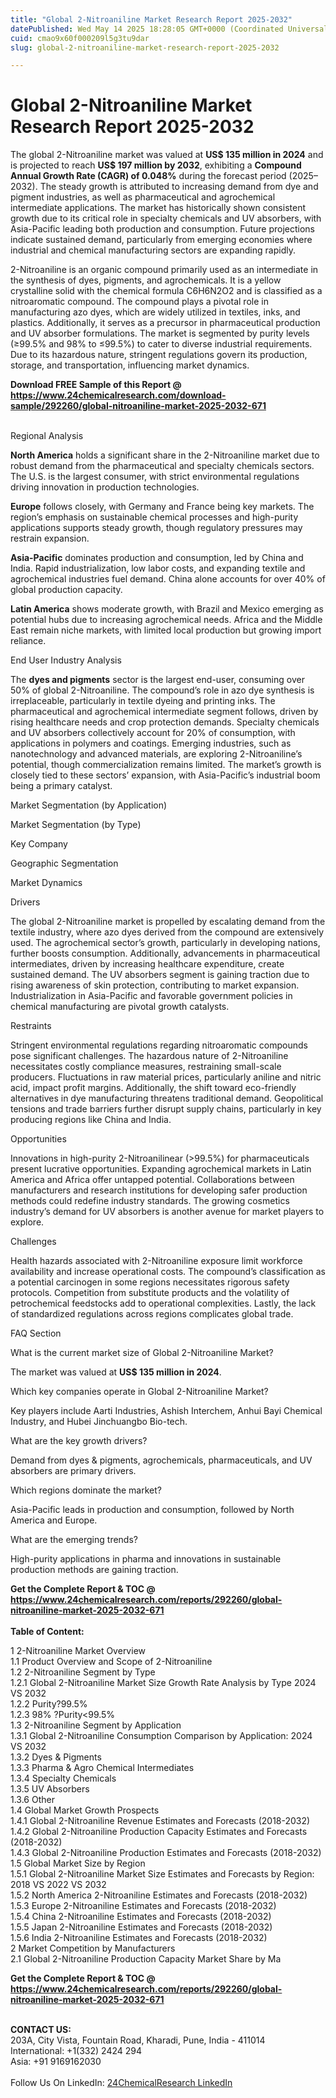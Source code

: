```yaml
---
title: "Global 2-Nitroaniline Market Research Report 2025-2032"
datePublished: Wed May 14 2025 18:28:05 GMT+0000 (Coordinated Universal Time)
cuid: cmao9x60f000209l5g3tu9dar
slug: global-2-nitroaniline-market-research-report-2025-2032

---
```


# Global 2-Nitroaniline Market Research Report 2025-2032

<p>The global 2-Nitroaniline market was valued at <strong>US$ 135 million in 2024</strong> and is projected to reach <strong>US$ 197 million by 2032</strong>, exhibiting a <strong>Compound Annual Growth Rate (CAGR) of 0.048%</strong> during the forecast period (2025–2032). The steady growth is attributed to increasing demand from dye and pigment industries, as well as pharmaceutical and agrochemical intermediate applications. The market has historically shown consistent growth due to its critical role in specialty chemicals and UV absorbers, with Asia-Pacific leading both production and consumption. Future projections indicate sustained demand, particularly from emerging economies where industrial and chemical manufacturing sectors are expanding rapidly.</p><p>
</p><p>2-Nitroaniline is an organic compound primarily used as an intermediate in the synthesis of dyes, pigments, and agrochemicals. It is a yellow crystalline solid with the chemical formula C6H6N2O2 and is classified as a nitroaromatic compound. The compound plays a pivotal role in manufacturing azo dyes, which are widely utilized in textiles, inks, and plastics. Additionally, it serves as a precursor in pharmaceutical production and UV absorber formulations. The market is segmented by purity levels (≥99.5% and 98% to ≤99.5%) to cater to diverse industrial requirements. Due to its hazardous nature, stringent regulations govern its production, storage, and transportation, influencing market dynamics.</p><div><b>Download FREE Sample of this Report @ 
            <a href="https://www.24chemicalresearch.com/download-sample/292260/global-nitroaniline-market-2025-2032-671">
            https://www.24chemicalresearch.com/download-sample/292260/global-nitroaniline-market-2025-2032-671</a></b></div><br><p>
Regional Analysis</p><p>
</p><p><strong>North America</strong> holds a significant share in the 2-Nitroaniline market due to robust demand from the pharmaceutical and specialty chemicals sectors. The U.S. is the largest consumer, with strict environmental regulations driving innovation in production technologies.</p><p>
</p><p><strong>Europe</strong> follows closely, with Germany and France being key markets. The region’s emphasis on sustainable chemical processes and high-purity applications supports steady growth, though regulatory pressures may restrain expansion.</p><p>
</p><p><strong>Asia-Pacific</strong> dominates production and consumption, led by China and India. Rapid industrialization, low labor costs, and expanding textile and agrochemical industries fuel demand. China alone accounts for over 40% of global production capacity.</p><p>
</p><p><strong>Latin America</strong> shows moderate growth, with Brazil and Mexico emerging as potential hubs due to increasing agrochemical needs. Africa and the Middle East remain niche markets, with limited local production but growing import reliance.</p><p>
End User Industry Analysis</p><p>
</p><p>The <strong>dyes and pigments</strong> sector is the largest end-user, consuming over 50% of global 2-Nitroaniline. The compound’s role in azo dye synthesis is irreplaceable, particularly in textile dyeing and printing inks. The pharmaceutical and agrochemical intermediate segment follows, driven by rising healthcare needs and crop protection demands. Specialty chemicals and UV absorbers collectively account for 20% of consumption, with applications in polymers and coatings. Emerging industries, such as nanotechnology and advanced materials, are exploring 2-Nitroaniline’s potential, though commercialization remains limited. The market’s growth is closely tied to these sectors’ expansion, with Asia-Pacific’s industrial boom being a primary catalyst.</p><p>
Market Segmentation (by Application)</p><p>
</p><p>
Market Segmentation (by Type)</p><p>
</p><p>
Key Company</p><p>
</p><p>
Geographic Segmentation</p><p>
</p><p>
Market Dynamics</p><p>
Drivers</p><p>
</p><p>The global 2-Nitroaniline market is propelled by escalating demand from the textile industry, where azo dyes derived from the compound are extensively used. The agrochemical sector’s growth, particularly in developing nations, further boosts consumption. Additionally, advancements in pharmaceutical intermediates, driven by increasing healthcare expenditure, create sustained demand. The UV absorbers segment is gaining traction due to rising awareness of skin protection, contributing to market expansion. Industrialization in Asia-Pacific and favorable government policies in chemical manufacturing are pivotal growth catalysts.</p><p>
Restraints</p><p>
</p><p>Stringent environmental regulations regarding nitroaromatic compounds pose significant challenges. The hazardous nature of 2-Nitroaniline necessitates costly compliance measures, restraining small-scale producers. Fluctuations in raw material prices, particularly aniline and nitric acid, impact profit margins. Additionally, the shift toward eco-friendly alternatives in dye manufacturing threatens traditional demand. Geopolitical tensions and trade barriers further disrupt supply chains, particularly in key producing regions like China and India.</p><p>
Opportunities</p><p>
</p><p>Innovations in high-purity 2-Nitroanilinear (&gt;99.5%) for pharmaceuticals present lucrative opportunities. Expanding agrochemical markets in Latin America and Africa offer untapped potential. Collaborations between manufacturers and research institutions for developing safer production methods could redefine industry standards. The growing cosmetics industry’s demand for UV absorbers is another avenue for market players to explore.</p><p>
Challenges</p><p>
</p><p>Health hazards associated with 2-Nitroaniline exposure limit workforce availability and increase operational costs. The compound’s classification as a potential carcinogen in some regions necessitates rigorous safety protocols. Competition from substitute products and the volatility of petrochemical feedstocks add to operational complexities. Lastly, the lack of standardized regulations across regions complicates global trade.</p><p>
FAQ Section</p><p>
What is the current market size of Global 2-Nitroaniline Market?</p><p>
</p><p>The market was valued at <strong>US$ 135 million in 2024</strong>.</p><p>
Which key companies operate in Global 2-Nitroaniline Market?</p><p>
</p><p>Key players include Aarti Industries, Ashish Interchem, Anhui Bayi Chemical Industry, and Hubei Jinchuangbo Bio-tech.</p><p>
What are the key growth drivers?</p><p>
</p><p>Demand from dyes &amp; pigments, agrochemicals, pharmaceuticals, and UV absorbers are primary drivers.</p><p>
Which regions dominate the market?</p><p>
</p><p>Asia-Pacific leads in production and consumption, followed by North America and Europe.</p><p>
What are the emerging trends?</p><p>
</p><p>High-purity applications in pharma and innovations in sustainable production methods are gaining traction.</p>

<div><b>Get the Complete Report & TOC @ 
            <a href="https://www.24chemicalresearch.com/reports/292260/global-nitroaniline-market-2025-2032-671">
            https://www.24chemicalresearch.com/reports/292260/global-nitroaniline-market-2025-2032-671</a></b></div><br>
            <b>Table of Content:</b><p>1 2-Nitroaniline Market Overview<br />
    1.1 Product Overview and Scope of 2-Nitroaniline<br />
    1.2 2-Nitroaniline Segment by Type<br />
        1.2.1 Global 2-Nitroaniline Market Size Growth Rate Analysis by Type 2024 VS 2032<br />
        1.2.2 Purity?99.5%<br />
        1.2.3 98% ?Purity<99.5%<br />
    1.3 2-Nitroaniline Segment by Application<br />
        1.3.1 Global 2-Nitroaniline Consumption Comparison by Application: 2024 VS 2032<br />
        1.3.2 Dyes & Pigments<br />
        1.3.3 Pharma & Agro Chemical Intermediates<br />
        1.3.4 Specialty Chemicals<br />
        1.3.5 UV Absorbers<br />
        1.3.6 Other<br />
    1.4 Global Market Growth Prospects<br />
        1.4.1 Global 2-Nitroaniline Revenue Estimates and Forecasts (2018-2032)<br />
        1.4.2 Global 2-Nitroaniline Production Capacity Estimates and Forecasts (2018-2032)<br />
        1.4.3 Global 2-Nitroaniline Production Estimates and Forecasts (2018-2032)<br />
    1.5 Global Market Size by Region<br />
        1.5.1 Global 2-Nitroaniline Market Size Estimates and Forecasts by Region: 2018 VS 2022 VS 2032<br />
        1.5.2 North America 2-Nitroaniline Estimates and Forecasts (2018-2032)<br />
        1.5.3 Europe 2-Nitroaniline Estimates and Forecasts (2018-2032)<br />
        1.5.4 China 2-Nitroaniline Estimates and Forecasts (2018-2032)<br />
        1.5.5 Japan 2-Nitroaniline Estimates and Forecasts (2018-2032)<br />
        1.5.6 India 2-Nitroaniline Estimates and Forecasts (2018-2032)<br />
2 Market Competition by Manufacturers<br />
    2.1 Global 2-Nitroaniline Production Capacity Market Share by Ma</p>

<div><b>Get the Complete Report & TOC @ 
            <a href="https://www.24chemicalresearch.com/reports/292260/global-nitroaniline-market-2025-2032-671">
            https://www.24chemicalresearch.com/reports/292260/global-nitroaniline-market-2025-2032-671</a></b></div><br>

<b>CONTACT US:</b><br>
            203A, City Vista, Fountain Road, Kharadi, Pune, India - 411014<br>
            International: +1(332) 2424 294<br>
            Asia: +91 9169162030 <br><br>
            Follow Us On LinkedIn: <a href="https://www.linkedin.com/company/24chemicalresearch/">24ChemicalResearch LinkedIn</a>